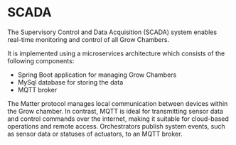 # SCADA

The Supervisory Control and Data Acquisition (SCADA) system enables real-time monitoring and control of all Grow
Chambers.

It is implemented using a microservices architecture which consists of the following components:

- Spring Boot application for managing Grow Chambers
- MySql database for storing the data
- MQTT broker

The Matter protocol manages local communication between devices within the Grow chamber. In contrast, MQTT is ideal for
transmitting sensor data and control commands over the internet, making it suitable for cloud-based operations and
remote access. Orchestrators publish system events, such as sensor data or statuses of actuators, to an MQTT broker.
